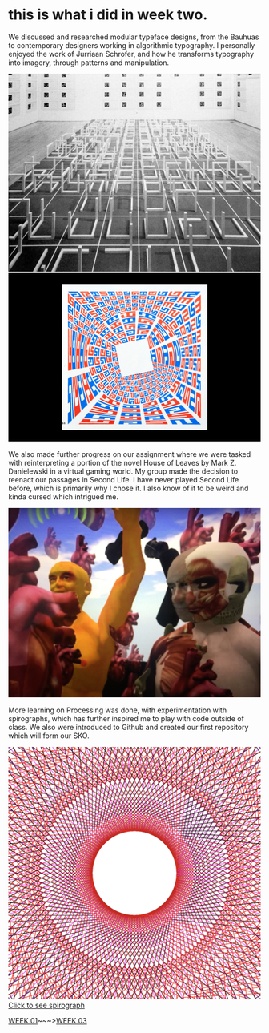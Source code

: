 # this is what i did in week two. 

We discussed and researched modular typeface designs, from the Bauhuas to contemporary designers working in algorithmic typography. I personally enjoyed the work of Jurriaan Schrofer, and how he transforms typography into imagery, through patterns and manipulation. 

![](le-witt-incomplete-open-cubes-02.JPG)
![](db3fef1e-e4e8-11e4-9e0f-448a5b8480a3.JPG)

We also made further progress on our assignment where we were tasked with reinterpreting a portion of the novel House of Leaves by Mark Z. Danielewski in a virtual gaming world. My group made the decision to reenact our passages in Second Life. I have never played Second Life before, which is primarily why I chose it. I also know of it to be weird and kinda cursed which intrigued me. 

![](IMG_2996.JPG)

More learning on Processing was done, with experimentation with spirographs, which has further inspired me to play with code outside of class. We also were introduced to Github and created our first repository which will form our SKO. 

![](spirograph.png)
[Click to see spirograph](https://taylarogic.github.io/codeWords/02/spirograph/)

[WEEK 01](https://taylarogic.github.io/codeWords/01/)~~~>[WEEK 03](https://taylarogic.github.io/codeWords/03/)
